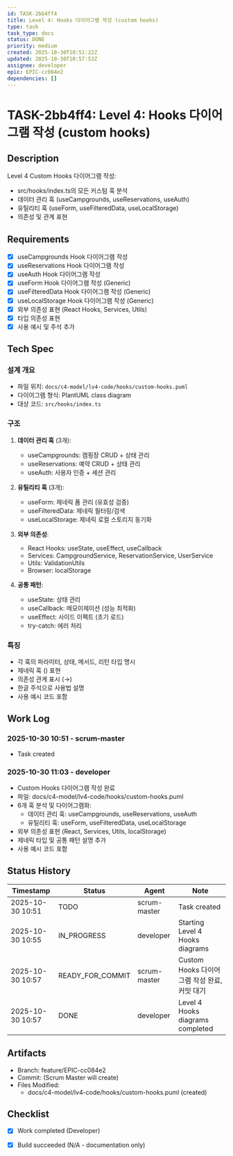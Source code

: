 ```yaml
---
id: TASK-2bb4ff4
title: Level 4: Hooks 다이어그램 작성 (custom hooks)
type: task
task_type: docs
status: DONE
priority: medium
created: 2025-10-30T10:51:22Z
updated: 2025-10-30T10:57:53Z
assignee: developer
epic: EPIC-cc084e2
dependencies: []
---
```


# TASK-2bb4ff4: Level 4: Hooks 다이어그램 작성 (custom hooks)

## Description

Level 4 Custom Hooks 다이어그램 작성:
- src/hooks/index.ts의 모든 커스텀 훅 분석
- 데이터 관리 훅 (useCampgrounds, useReservations, useAuth)
- 유틸리티 훅 (useForm, useFilteredData, useLocalStorage)
- 의존성 및 관계 표현

## Requirements

- [x] useCampgrounds Hook 다이어그램 작성
- [x] useReservations Hook 다이어그램 작성
- [x] useAuth Hook 다이어그램 작성
- [x] useForm Hook 다이어그램 작성 (Generic)
- [x] useFilteredData Hook 다이어그램 작성 (Generic)
- [x] useLocalStorage Hook 다이어그램 작성 (Generic)
- [x] 외부 의존성 표현 (React Hooks, Services, Utils)
- [x] 타입 의존성 표현
- [x] 사용 예시 및 주석 추가

## Tech Spec

### 설계 개요
- 파일 위치: `docs/c4-model/lv4-code/hooks/custom-hooks.puml`
- 다이어그램 형식: PlantUML class diagram
- 대상 코드: `src/hooks/index.ts`

### 구조
1. **데이터 관리 훅** (3개):
   - useCampgrounds: 캠핑장 CRUD + 상태 관리
   - useReservations: 예약 CRUD + 상태 관리
   - useAuth: 사용자 인증 + 세션 관리

2. **유틸리티 훅** (3개):
   - useForm<T>: 제네릭 폼 관리 (유효성 검증)
   - useFilteredData<T>: 제네릭 필터링/검색
   - useLocalStorage<T>: 제네릭 로컬 스토리지 동기화

3. **외부 의존성**:
   - React Hooks: useState, useEffect, useCallback
   - Services: CampgroundService, ReservationService, UserService
   - Utils: ValidationUtils
   - Browser: localStorage

4. **공통 패턴**:
   - useState: 상태 관리
   - useCallback: 메모이제이션 (성능 최적화)
   - useEffect: 사이드 이펙트 (초기 로드)
   - try-catch: 에러 처리

### 특징
- 각 훅의 파라미터, 상태, 메서드, 리턴 타입 명시
- 제네릭 훅 (<T>) 표현
- 의존성 관계 표시 (→)
- 한글 주석으로 사용법 설명
- 사용 예시 코드 포함

## Work Log

### 2025-10-30 10:51 - scrum-master
- Task created

### 2025-10-30 11:03 - developer
- Custom Hooks 다이어그램 작성 완료
- 파일: docs/c4-model/lv4-code/hooks/custom-hooks.puml
- 6개 훅 분석 및 다이어그램화:
  - 데이터 관리 훅: useCampgrounds, useReservations, useAuth
  - 유틸리티 훅: useForm, useFilteredData, useLocalStorage
- 외부 의존성 표현 (React, Services, Utils, localStorage)
- 제네릭 타입 및 공통 패턴 설명 추가
- 사용 예시 코드 포함

## Status History

| Timestamp | Status | Agent | Note |
|-----------|--------|-------|------|
| 2025-10-30 10:51 | TODO | scrum-master | Task created |
| 2025-10-30 10:55 | IN_PROGRESS | developer | Starting Level 4 Hooks diagrams |
| 2025-10-30 10:57 | READY_FOR_COMMIT | scrum-master | Custom Hooks 다이어그램 작성 완료, 커밋 대기 |
| 2025-10-30 10:57 | DONE | developer | Level 4 Hooks diagrams completed |

## Artifacts

- Branch: feature/EPIC-cc084e2
- Commit: (Scrum Master will create)
- Files Modified:
  - docs/c4-model/lv4-code/hooks/custom-hooks.puml (created)

## Checklist

- [x] Work completed (Developer)
- [x] Build succeeded (N/A - documentation only)

